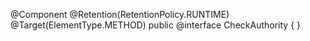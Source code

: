 
@Component
@Retention(RetentionPolicy.RUNTIME)
@Target(ElementType.METHOD)
public @interface CheckAuthority {
}
